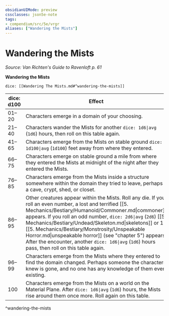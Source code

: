 ```yaml
---
obsidianUIMode: preview
cssclasses: json5e-note
tags:
- compendium/src/5e/vrgr
aliases: ["Wandering the Mists"]
---
```

# Wandering the Mists
*Source: Van Richten's Guide to Ravenloft p. 61* 

**Wandering the Mists**

`dice: [[Wandering The Mists.md#^wandering-the-mists]]`

| dice: d100 | Effect |
|------------|--------|
| 01–20 | Characters emerge in a domain of your choosing. |
| 21–40 | Characters wander the Mists for another `dice: 1d6\|avg` (`1d6`) hours, then roll on this table again. |
| 41–65 | Characters emerge from the Mists on stable ground `dice: 1d100\|avg` (`1d100`) feet away from where they entered. |
| 66–75 | Characters emerge on stable ground a mile from where they entered the Mists at midnight of the night after they entered the Mists. |
| 76–85 | Characters emerge from the Mists inside a structure somewhere within the domain they tried to leave, perhaps a cave, crypt, shed, or closet. |
| 86–95 | Other creatures appear within the Mists. Roll any die. If you roll an even number, a lost and terrified [[5. Mechanics/Bestiary/Humanoid/Commoner.md\|commoner]] appears. If you roll an odd number, `dice: 2d6\|avg` (`2d6`) [[5. Mechanics/Bestiary/Undead/Skeleton.md\|skeletons]] or 1 [[5. Mechanics/Bestiary/Monstrosity/Unspeakable Horror.md\|unspeakable horror]] (see "chapter 5") appears. After the encounter, another `dice: 1d6\|avg` (`1d6`) hours pass, then roll on this table again. |
| 96–99 | Characters emerge from the Mists where they entered to find the domain changed. Perhaps someone the characters knew is gone, and no one has any knowledge of them ever existing. |
| 100 | Characters emerge from the Mists on a world on the Material Plane. After `dice: 1d6\|avg` (`1d6`) hours, the Mists rise around them once more. Roll again on this table. |
^wandering-the-mists